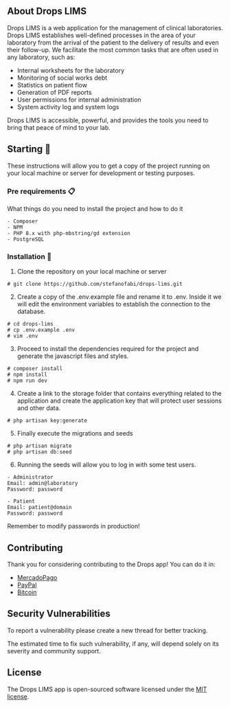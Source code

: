 ## About Drops LIMS

Drops LIMS is a web application for the management of clinical laboratories. Drops LIMS establishes well-defined processes in the area of your laboratory from the arrival of the patient to the delivery of results and even their follow-up. We facilitate the most common tasks that are often used in any laboratory, such as:

- Internal worksheets for the laboratory
- Monitoring of social works debt
- Statistics on patient flow
- Generation of PDF reports
- User permissions for internal administration
- System activity log and system logs

Drops LIMS is accessible, powerful, and provides the tools you need to bring that peace of mind to your lab.

## Starting 🚀

These instructions will allow you to get a copy of the project running on your local machine or server for development or testing purposes.

### Pre requirements 📋

What things do you need to install the project and how to do it

```
- Composer
- NPM
- PHP 8.x with php-mbstring/gd extension
- PostgreSQL
```

### Installation 🔧

1. Clone the repository on your local machine or server

```
# git clone https://github.com/stefanofabi/drops-lims.git
```

2. Create a copy of the .env.example file and rename it to .env. Inside it we will edit the environment variables to establish the connection to the database.

```
# cd drops-lims
# cp .env.example .env
# vim .env
```

3. Proceed to install the dependencies required for the project and generate the javascript files and styles.

```
# composer install
# npm install
# npm run dev
```
4. Create a link to the storage folder that contains everything related to the application and create the application key that will protect user sessions and other data.

```
# php artisan key:generate
```

5. Finally execute the migrations and seeds

```
# php artisan migrate
# php artisan db:seed
```

6. Running the seeds will allow you to log in with some test users.
```
- Administrator 
Email: admin@laboratory
Password: password

- Patient
Email: patient@domain
Password: password
```

Remember to modify passwords in production!

## Contributing

Thank you for considering contributing to the Drops app! You can do it in:
- [MercadoPago](https://www.mercadopago.com/mla/debits/new?preapproval_plan_id=2c93808477025e4f017704a6960805b5)
- [PayPal](https://www.paypal.com/cgi-bin/webscr?cmd=_s-xclick&hosted_button_id=UHXMAB3HMS9CG)
- [Bitcoin](https://www.blockchain.com/btc/address/1BxrkKPuLTkYUAeMrxzLEKvr5MGFu3NLpU)

## Security Vulnerabilities

To report a vulnerability please create a new thread for better tracking.

The estimated time to fix such vulnerability, if any, will depend solely on its severity and community support.

## License

The Drops LIMS app is open-sourced software licensed under the [MIT license](https://opensource.org/licenses/MIT).
